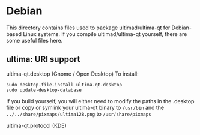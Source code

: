 
Debian
====================
This directory contains files used to package ultimad/ultima-qt
for Debian-based Linux systems. If you compile ultimad/ultima-qt yourself, there are some useful files here.

## ultima: URI support ##


ultima-qt.desktop  (Gnome / Open Desktop)
To install:

	sudo desktop-file-install ultima-qt.desktop
	sudo update-desktop-database

If you build yourself, you will either need to modify the paths in
the .desktop file or copy or symlink your ultima-qt binary to `/usr/bin`
and the `../../share/pixmaps/ultima128.png` to `/usr/share/pixmaps`

ultima-qt.protocol (KDE)

